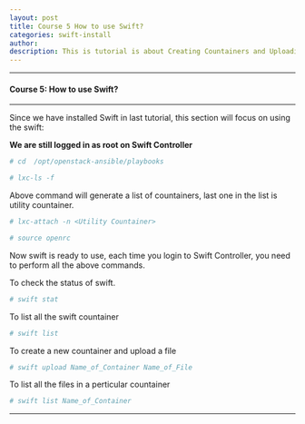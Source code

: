 ```yaml
---
layout: post
title: Course 5 How to use Swift?  
categories: swift-install
author: 
description: This is tutorial is about Creating Countainers and Uploading Files.
---
```


* * *
#### Course 5: How to use Swift? 
* * *

Since we have installed Swift in last tutorial, this section will focus on using the swift:

**We are still logged in as root on Swift Controller**

```sh
# cd  /opt/openstack-ansible/playbooks
```
```sh
# lxc-ls -f
```
Above command will generate a list of countainers, last one in the list is utility countainer.
```sh
# lxc-attach -n <Utility Countainer>
```
```sh
# source openrc
```
Now swift is ready to use, each time you login to Swift Controller, you need to perform all the above commands.

To check the status of swift.  
```sh
# swift stat
```
To list all the swift countainer
```sh
# swift list
```
To create a new countainer and upload a file
```sh
# swift upload Name_of_Container Name_of_File
```
To list all the files in a perticular countainer
```sh
# swift list Name_of_Container
```

* * *
